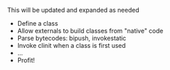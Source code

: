 This will be updated and expanded as needed

+ Define a class
+ Allow externals to build classes from "native" code
+ Parse bytecodes: bipush, invokestatic
+ Invoke clinit when a class is first used
+ ...
+ Profit!

